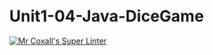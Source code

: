 # Unit1-04-Java-DiceGame
[![Mr Coxall's Super Linter](https://github.com/ICS4U-Programming-TitwechW/Unit1-04-Java-DiceGame/workflows/Mr%20Coxall's%20Super%20Linter/badge.svg)](https://github.com/ICS4U-Programming-TitwechW/Unit1-04-Java-DiceGame/actions/)
